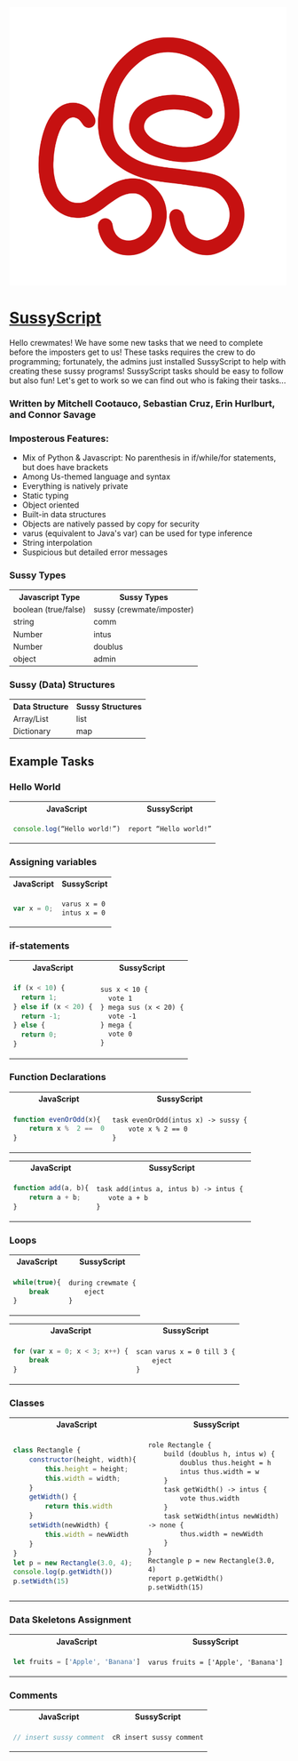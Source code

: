 <img src=./docs/SussyScriptLogo.png width="500" height="500">

# [SussyScript](https://github.com/connorsavage/SussyScript)

Hello crewmates! We have some new tasks that we need to complete before the imposters get to us! These tasks requires the crew to do programming; fortunately, the admins just installed SussyScript to help with creating these sussy programs! SussyScript tasks should be easy to follow but also fun! Let's get to work so we can find out who is faking their tasks...

### Written by Mitchell Cootauco, Sebastian Cruz, Erin Hurlburt, and Connor Savage

### Imposterous Features:

- Mix of Python & Javascript: No parenthesis in if/while/for statements, but does have brackets
- Among Us-themed language and syntax
- Everything is natively private
- Static typing
- Object oriented
- Built-in data structures
- Objects are natively passed by copy for security
- varus (equivalent to Java's var) can be used for type inference
- String interpolation
- Suspicious but detailed error messages

### Sussy Types

<table>
  <tr>
    <th>Javascript Type</th>
    <th>Sussy Types</th>
  </tr>
  <tr>
    <td>boolean (true/false)</td>
    <td>sussy (crewmate/imposter)</td>
  </tr>
  <tr>
    <td>string</td>
    <td>comm</td>
  </tr>
  <tr>
    <td>Number</td>
    <td>intus</td>
  </tr>
  <tr>
    <td>Number</td>
    <td>doublus</td>
  </tr>
  <tr>
    <td>object</td>
    <td>admin</td>
  </tr>
</table>

### Sussy (Data) Structures

<table>
  <tr>
    <th>Data Structure</th>
    <th>Sussy Structures</th>
  </tr>
  <tr>
    <td>Array/List</td>
    <td>list</td>
  </tr>
  <tr>
    <td>Dictionary</td>
    <td>map</td>
  </tr>
</table>

## Example Tasks

### Hello World

<table>
<tr> <th>JavaScript</th><th>SussyScript</th><tr>
</tr>
<td>

```javascript
console.log(“Hello world!”)
```

</td>

<td>

```
report “Hello world!”
```

</td>
</table>

### Assigning variables

<table>
<tr> <th>JavaScript</th><th>SussyScript</th><tr>
</tr>
<td>

```javascript
var x = 0;
```

</td>

<td>

```
varus x = 0
intus x = 0
```

</td>
</table>

### if-statements

<table>
<tr> <th>JavaScript</th><th>SussyScript</th><tr>
</tr>
<td>
    
```javascript
if (x < 10) {
  return 1;
} else if (x < 20) {
  return -1;
} else {
  return 0;
}
```
</td>
<td>
    
```
sus x < 10 {
  vote 1
} mega sus (x < 20) {
  vote -1
} mega {
  vote 0
} 
```
</td>
</table>

### Function Declarations

<table>
<tr> <th>JavaScript</th><th>SussyScript</th><tr>
</tr>
<td>
    
```javascript
function evenOrOdd(x){
    return x %  2 ==  0
}
```
</td>
<td>
    
```
task evenOrOdd(intus x) -> sussy {
    vote x % 2 == 0
}
```
</td>
</table>

<table>
<tr> <th>JavaScript</th><th>SussyScript</th><tr>
</tr>
<td>
    
```javascript
function add(a, b){
    return a + b;
}
```
</td>
<td>
    
```
task add(intus a, intus b) -> intus { 
   vote a + b
}
```
</td>
</table>

### Loops

<table>
<tr> <th>JavaScript</th><th>SussyScript</th><tr>
</tr>
<td>
    
```javascript
while(true){
    break
}
```
</td>
<td>
    
```
during crewmate {
    eject
}
```
</td>
</table>

<table>
<tr> <th>JavaScript</th><th>SussyScript</th><tr>
</tr>
<td>
    
```javascript
for (var x = 0; x < 3; x++) {
    break
}
```
</td>
<td>
    
```
scan varus x = 0 till 3 {
    eject
}
```
</td>
</table>

### Classes

<table>
<tr> <th>JavaScript</th><th>SussyScript</th><tr>
</tr>
<td>
    
```javascript
class Rectangle {
    constructor(height, width){ 
        this.height = height;
        this.width = width;
    }
    getWidth() {
        return this.width
    }
    setWidth(newWidth) {
        this.width = newWidth
    }
}
let p = new Rectangle(3.0, 4);
console.log(p.getWidth())
p.setWidth(15)
```
</td>
<td>
    
```
role Rectangle {
    build (doublus h, intus w) {
        doublus thus.height = h
        intus thus.width = w
    }
    task getWidth() -> intus {
        vote thus.width
    }
    task setWidth(intus newWidth) -> none {
        thus.width = newWidth
    }
}
Rectangle p = new Rectangle(3.0, 4)
report p.getWidth()
p.setWidth(15)
```
</td>
</table>

### Data Skeletons Assignment

<table>
<tr> <th>JavaScript</th><th>SussyScript</th><tr>
</tr>
<td>
    
```javascript
let fruits = ['Apple', 'Banana']
```
</td>
<td>
    
```
varus fruits = ['Apple', 'Banana']
```
</td>
</table>

### Comments

<table>
<tr> <th>JavaScript</th><th>SussyScript</th><tr>
</tr>
<td> 
    
```javascript
// insert sussy comment
```
</td>
<td>
    
```
cR insert sussy comment
```
</td>
</table>
